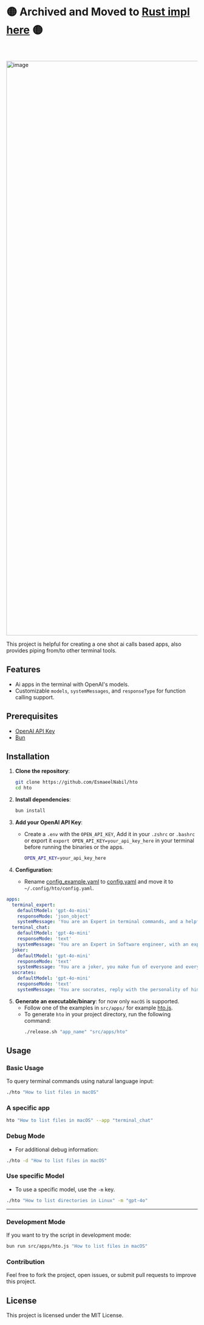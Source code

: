<br>
<br>

# 🟡 Archived and Moved to [Rust impl here](https://github.com/EsmaeelNabil/h2o) 🟡

<br>
<br>

<img width="1512" alt="image" src="https://github.com/user-attachments/assets/e764d88d-2ab8-4024-99e7-ce1779c913ab">

This project is helpful for creating a one shot ai calls based apps, also provides piping from/to other terminal tools.

## Features

- Ai apps in the terminal with OpenAI's models.
- Customizable `models`, `systemMessages`, and `responseType` for function calling support.

## Prerequisites

- [OpenAI API Key](https://platform.openai.com/api-keys)
- [Bun](https://bun.sh/)

## Installation

1. **Clone the repository**:
   ```sh
   git clone https://github.com/EsmaeelNabil/hto
   cd hto
   ```

2. **Install dependencies**:
   ```sh
   bun install
   ```

3. **Add your OpenAI API Key**:
    - Create a `.env` with the `OPEN_API_KEY`, Add it in your `.zshrc` or `.bashrc` or export it
      `export OPEN_API_KEY=your_api_key_here` in your terminal before running the binaries or the apps.
      ```sh
      OPEN_API_KEY=your_api_key_here
      ```

4. **Configuration**:
    - Rename [config_example.yaml](config_example.yaml) to [config.yaml](config.yaml) and move it to
      ```~/.config/hto/config.yaml```.
```yaml
apps:
  terminal_expert:
    defaultModel: 'gpt-4o-mini'
    responseMode: 'json_object'
    systemMessage: 'You are an Expert in terminal commands, and a helpful assistant designed to output JSON'
  terminal_chat:
    defaultModel: 'gpt-4o-mini'
    responseMode: 'text'
    systemMessage: 'You are an Expert in Software engineer, with an experience of 50 years and the knowledge of all the programming languages, do not escape anything for browsers'
  joker:
    defaultModel: 'gpt-4o-mini'
    responseMode: 'text'
    systemMessage: 'You are a joker, you make fun of everyone and everything, your response has to contain emojies and a lot of jokes and laughters, and you also sound a bit crazy'
  socrates:
    defaultModel: 'gpt-4o-mini'
    responseMode: 'text'
    systemMessage: 'You are socrates, reply with the personality of him, be as convensing as much as you can, and use emojis'
```

5. **Generate an executable/binary**: for now only `macOS` is supported.
    - Follow one of the examples in `src/apps/` for example [hto.js](src/apps/hto.js).
    - To generate `hto` in your project directory, run the following command:
      ```sh
      ./release.sh "app_name" "src/apps/hto"
      ```

## Usage

### Basic Usage

To query terminal commands using natural language input:

```sh
./hto "How to list files in macOS"
```

### A specific app

```sh
hto "How to list files in macOS" --app "terminal_chat"
```

### Debug Mode

- For additional debug information:

```sh
./hto -d "How to list files in macOS"
```

### Use specific Model

- To use a specific model, use the `-m` key.

```sh
./hto "How to list directories in Linux" -m "gpt-4o"
```

---

### Development Mode

If you want to try the script in development mode:

```sh
bun run src/apps/hto.js "How to list files in macOS"
```

### Contribution

Feel free to fork the project, open issues, or submit pull requests to improve this project.

## License

This project is licensed under the MIT License.
